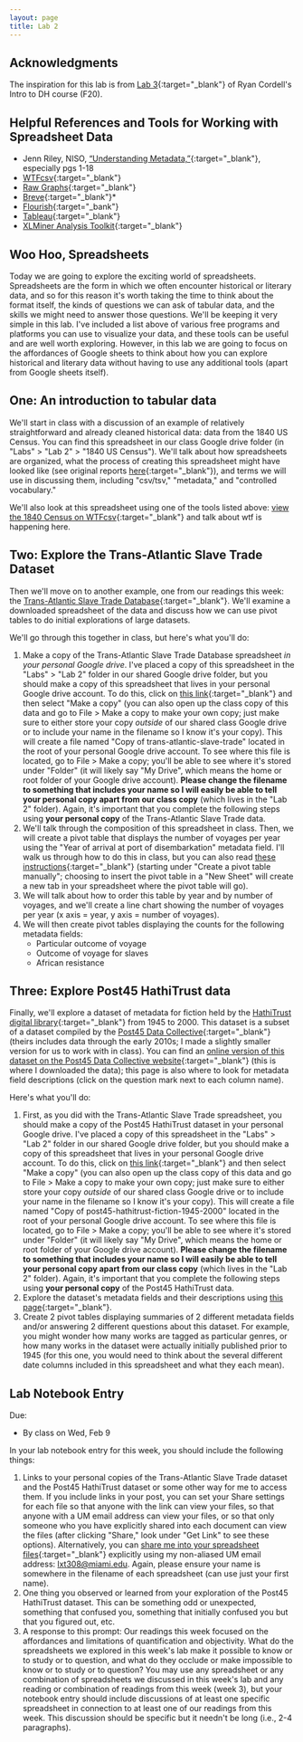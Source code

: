 ```yaml
---
layout: page
title: Lab 2
---
```

## Acknowledgments
The inspiration for this lab is from [Lab 3](https://f20idh.ryancordell.org/2020/09/22/Data-and-Metadata/){:target="_blank"} of Ryan Cordell's Intro to DH course (F20).

## Helpful References and Tools for Working with Spreadsheet Data
- Jenn Riley, NISO, [“Understanding Metadata,”](https://groups.niso.org/apps/group_public/download.php/17446/Understanding%20Metadata.pdf){:target="_blank"}, especially pgs 1-18
- [WTFcsv](https://databasic.io/en/wtfcsv/){:target="_blank"}
- [Raw Graphs](https://app.rawgraphs.io/){:target="_blank"}
- [Breve](http://hdlab.stanford.edu/breve/){:target="_blank"}\*
- [Flourish](https://flourish.studio/){:target="_bank"}
- [Tableau](https://public.tableau.com/en-us/s/){:target="_blank"}
- [XLMiner Analysis Toolkit](https://workspace.google.com/marketplace/app/xlminer_analysis_toolpak/600284989882){:target="_blank"}

## Woo Hoo, Spreadsheets
Today we are going to explore the exciting world of spreadsheets. Spreadsheets are the form in which we often encounter historical or literary data, and so for this reason it's worth taking the time to think about the format itself, the kinds of questions we can ask of tabular data, and the skills we might need to answer those questions. We'll be keeping it very simple in this lab. I've included a list above of various free programs and platforms you can use to visualize your data, and these tools can be useful and are well worth exploring. However, in this lab we are going to focus on the affordances of Google sheets to think about how you can explore historical and literary data without having to use any additional tools (apart from Google sheets itself).

## One: An introduction to tabular data
We'll start in class with a discussion of an example of relatively straightforward and already cleaned historical data: data from the 1840 US Census. You can find this spreadsheet in our class Google drive folder (in "Labs" > "Lab 2" > "1840 US Census"). We'll talk about how spreadsheets are organized, what the process of creating this spreadsheet might have looked like (see original reports [here](https://www.census.gov/library/publications/1841/dec/1840c.html){:target="_blank"}), and terms we will use in discussing them, including "csv/tsv," "metadata," and "controlled vocabulary."

We'll also look at this spreadsheet using one of the tools listed above: [view the 1840 Census on WTFcsv](https://databasic.io/en/wtfcsv/results/61d8a486da7d150900acd9e6?submit=true){:target="_blank"} and talk about wtf is happening here.

## Two: Explore the Trans-Atlantic Slave Trade Dataset
Then we'll move on to another example, one from our readings this week: the [Trans-Atlantic Slave Trade Database](https://www.slavevoyages.org/voyage/database){:target="_blank"}. We'll examine a downloaded spreadsheet of the data and discuss how we can use pivot tables to do initial explorations of large datasets.

We'll go through this together in class, but here's what you'll do:
1. Make a copy of the Trans-Atlantic Slave Trade Database spreadsheet *in your personal Google drive*. I've placed a copy of this spreadsheet in the "Labs" > "Lab 2" folder in our shared Google drive folder, but you should make a copy of this spreadsheet that lives in your personal Google drive account. To do this, click on [this link](https://docs.google.com/spreadsheets/d/1-pPVto-pi_UzLpxkDu6xnplStOyuWOrFd2EbSbW_WBo/copy){:target="_blank"} and then select "Make a copy" (you can also open up the class copy of this data and go to File > Make a copy to make your own copy; just make sure to either store your copy *outside* of our shared class Google drive or to include your name in the filename so I know it's your copy). This will create a file named "Copy of trans-atlantic-slave-trade" located in the root of your personal Google drive account. To see where this file is located, go to File > Make a copy; you'll be able to see where it's stored under "Folder" (it will likely say "My Drive", which means the home or root folder of your Google drive account). **Please change the filename to something that includes your name so I will easily be able to tell your personal copy apart from our class copy** (which lives in the "Lab 2" folder). Again, it's important that you complete the following steps using **your personal copy** of the Trans-Atlantic Slave Trade data.
2. We'll talk through the composition of this spreadsheet in class. Then, we will create a pivot table that displays the number of voyages per year using the "Year of arrival at port of disembarkation" metadata field. I'll walk us through how to do this in class, but you can also read [these instructions](https://support.google.com/a/users/answer/9308944?hl=en){:target="_blank"} (starting under "Create a pivot table manually"; choosing to insert the pivot table in a "New Sheet" will create a new tab in your spreadsheet where the pivot table will go).
3. We will talk about how to order this table by year and by number of voyages, and we'll create a line chart showing the number of voyages per year (x axis = year, y axis = number of voyages).
4. We will then create pivot tables displaying the counts for the following metadata fields:
    - Particular outcome of voyage
    - Outcome of voyage for slaves
    - African resistance

## Three: Explore Post45 HathiTrust data
Finally, we'll explore a dataset of metadata for fiction held by the [HathiTrust digital library](https://www.hathitrust.org/){:target="_blank"} from 1945 to 2000. This dataset is a subset of a dataset compiled by the [Post45 Data Collective](https://data.post45.org/our-data/){:target="_blank"} (theirs includes data through the early 2010s; I made a slightly smaller version for us to work with in class). You can find an [online version of this dataset on the Post45 Data Collective website](https://view.data.post45.org/index){:target="_blank"} (this is where I downloaded the data); this page is also where to look for metadata field descriptions (click on the question mark next to each column name).

Here's what you'll do:
1. First, as you did with the Trans-Atlantic Slave Trade spreadsheet, you should make a copy of the Post45 HathiTrust dataset in your personal Google drive. I've placed a copy of this spreadsheet in the "Labs" > "Lab 2" folder in our shared Google drive folder, but you should make a copy of this spreadsheet that lives in your personal Google drive account. To do this, click on [this link](https://docs.google.com/spreadsheets/d/127KKKy9TXEk6jkus73j6l-BKAyJR2ZtbpA75d7Qg1X0/copy){:target="_blank"} and then select "Make a copy" (you can also open up the class copy of this data and go to File > Make a copy to make your own copy; just make sure to either store your copy *outside* of our shared class Google drive or to include your name in the filename so I know it's your copy). This will create a file named "Copy of post45-hathitrust-fiction-1945-2000" located in the root of your personal Google drive account. To see where this file is located, go to File > Make a copy; you'll be able to see where it's stored under "Folder" (it will likely say "My Drive", which means the home or root folder of your Google drive account). **Please change the filename to something that includes your name so I will easily be able to tell your personal copy apart from our class copy** (which lives in the "Lab 2" folder). Again, it's important that you complete the following steps using **your personal copy** of the Post45 HathiTrust data.
2. Explore the dataset's metadata fields and their descriptions using [this page](https://view.data.post45.org/index){:target="_blank"}.
3. Create 2 pivot tables displaying summaries of 2 different metadata fields and/or answering 2 different questions about this dataset. For example, you might wonder how many works are tagged as particular genres, or how many works in the dataset were actually initially published prior to 1945 (for this one, you would need to think about the several different date columns included in this spreadsheet and what they each mean).

## Lab Notebook Entry
Due:
- By class on Wed, Feb 9

In your lab notebook entry for this week, you should include the following things:
1. Links to your personal copies of the Trans-Atlantic Slave Trade dataset and the Post45 HathiTrust dataset or some other way for me to access them. If you include links in your post, you can set your Share settings for each file so that anyone with the link can view your files, so that anyone with a UM email address can view your files, or so that only someone who you have explicitly shared into each document can view the files (after clicking "Share," look under "Get Link" to see these options). Alternatively, you can [share me into your spreadsheet files](https://support.google.com/docs/answer/2494822?hl=en&co=GENIE.Platform%3DDesktop#zippy=%2Cshare-multiple-files%2Cchange-who-your-link-is-shared-with){:target="_blank"} explicitly using my non-aliased UM email address: <lxt308@miami.edu>. Again, please ensure your name is somewhere in the filename of each spreadsheet (can use just your first name).
2. One thing you observed or learned from your exploration of the Post45 HathiTrust dataset. This can be something odd or unexpected, something that confused you, something that initially confused you but that you figured out, etc.
3. A response to this prompt: Our readings this week focused on the affordances and limitations of quantification and objectivity. What do the spreadsheets we explored in this week's lab make it possible to know or to study or to question, and what do they occlude or make impossible to know or to study or to question? You may use any spreadsheet or any combination of spreadsheets we discussed in this week's lab and any reading or combination of readings from this week (week 3), but your notebook entry should include discussions of at least one specific spreadsheet in connection to at least one of our readings from this week. This discussion should be specific but it needn't be long (i.e., 2-4 paragraphs).
